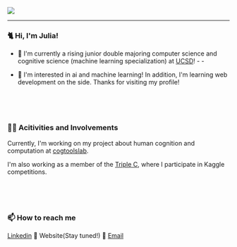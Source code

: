 <!--
**juliyaya007/juliyaya007** is a ✨ _special_ ✨ repository because its `README.md` (this file) appears on your GitHub profile.

Here are some ideas to get you started:

- 🔭 I’m currently working on ...
- 🌱 I’m currently learning ...
- 👯 I’m looking to collaborate on ...
- 🤔 I’m looking for help with ...
- 💬 Ask me about ...
- 📫 How to reach me: ...
- 😄 Pronouns: ...
- ⚡ Fun fact: ...
-->

![](file:///Users/julia/Desktop/julialeexu/images/circle-cropped.png)
________________
### :cat2: Hi, I'm Julia! 
<!--
**juliyaya007/juliyaya007** is a ✨ _special_ ✨ repository because its `README.md` (this file) appears on your GitHub profile. 
-->
- :school: I'm currently a rising junior double majoring computer science and cognitive science (machine learning specialization) at [UCSD](https://ucsd.edu/)! - - 

- :robot: I'm interested in ai and machine learning! In addition, I'm learning web development on the side. Thanks for visiting my profile!
<p>&nbsp;</p>
<p>&nbsp;</p> 

### :woman_technologist: Acitivities and Involvements
Currently, I'm working on my project about human cognition and computation at [cogtoolslab](https://cogtoolslab.github.io/). 

I'm also working as a member of the [Triple C](http://ucsdtriplec.org/), where I participate in Kaggle competitions.
<p>&nbsp;</p> 
<p>&nbsp;</p> 

### 📫 How to reach me
[Linkedin](https://www.linkedin.com/in/julialeexu/) :small_blue_diamond: Website(Stay tuned!) :small_blue_diamond: [Email](mailto:jlxu@ucsd.edu)








